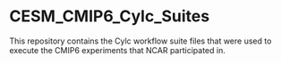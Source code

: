 # CESM_CMIP6_Cylc_Suites
This repository contains the Cylc workflow suite files that were used to execute the CMIP6 experiments that NCAR participated in.

